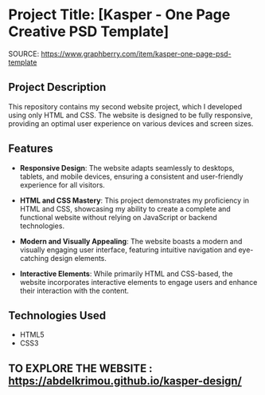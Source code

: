 # Project Title: [Kasper - One Page Creative PSD Template] 
SOURCE: <https://www.graphberry.com/item/kasper-one-page-psd-template>

## Project Description

This repository contains my second website project, which I developed using only HTML and CSS. The website is designed to be fully responsive, providing an optimal user experience on various devices and screen sizes.

## Features

- **Responsive Design**: The website adapts seamlessly to desktops, tablets, and mobile devices, ensuring a consistent and user-friendly experience for all visitors.

- **HTML and CSS Mastery**: This project demonstrates my proficiency in HTML and CSS, showcasing my ability to create a complete and functional website without relying on JavaScript or backend technologies.

- **Modern and Visually Appealing**: The website boasts a modern and visually engaging user interface, featuring intuitive navigation and eye-catching design elements.

- **Interactive Elements**: While primarily HTML and CSS-based, the website incorporates interactive elements to engage users and enhance their interaction with the content.

## Technologies Used

- HTML5
- CSS3

## TO EXPLORE THE WEBSITE : <https://abdelkrimou.github.io/kasper-design/>


